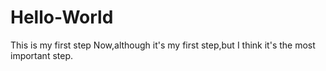 # Hello-World
This is my first step
Now,although it's my first step,but I think it's the most important step.
